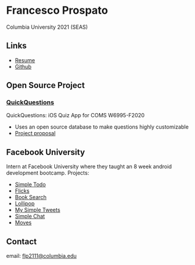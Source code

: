 # Francesco Prospato

Columbia University 2021 (SEAS)

## Links
- [Resume](https://github.com/fprospato/fprospato.github.io/blob/main/Resume%20-%20Github.pdf)
- [Github](https://github.com/karimerobles)

## Open Source Project
### [QuickQuestions](https://github.com/karimerobles/quickquestions)
QuickQuestions: iOS Quiz App for COMS W6995-F2020
- Uses an open source database to make questions highly customizable
- [Project proposal](https://github.com/ColumbiaOSS/project-proposals-f2020/blob/master/flp2111.md)

## Facebook University
Intern at Facebook University where they taught an 8 week android development bootcamp. Projects:
- [Simple Todo](https://github.com/fprospato/SimpleTodoFBU)
- [Flicks](https://github.com/fprospato/Flicks)
- [Book Search](https://github.com/fprospato/android-booksearch-exercise)
- [Lollipop](https://github.com/fprospato/android-lollipop-exercise)
- [My Simple Tweets](https://github.com/fprospato/MySimpleTweets)
- [Simple Chat](https://github.com/fprospato/SimpleChatFinal)
- [Moves](https://github.com/fprospato/ParseInstagram)

## Contact
email: flp2111@columbia.edu
